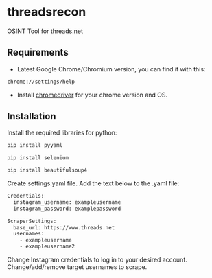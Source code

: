 # threadsrecon
OSINT Tool for threads.net

## Requirements

- Latest Google Chrome/Chromium version, you can find it with this:
```bash
chrome://settings/help
```
- Install [chromedriver](https://sites.google.com/chromium.org/driver/downloads) for your chrome version and OS.

## Installation
Install the required libraries for python:
```bash
pip install pyyaml
```
```bash
pip install selenium
```
```bash
pip install beautifulsoup4
```
Create settings.yaml file.
Add the text below to the .yaml file:
```bash
Credentials:
  instagram_username: exampleusername
  instagram_password: examplepassword

ScraperSettings:
  base_url: https://www.threads.net
  usernames:
    - exampleusername
    - exampleusername2
```
Change Instagram credentials to log in to your desired account.
Change/add/remove target usernames to scrape.